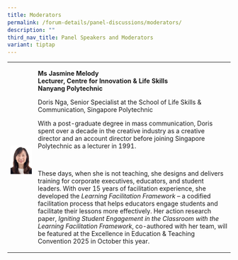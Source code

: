 ```yaml
---
title: Moderators
permalink: /forum-details/panel-discussions/moderators/
description: ""
third_nav_title: Panel Speakers and Moderators
variant: tiptap
---
```

<p></p>
<table style="minWidth: 50px">
<colgroup>
<col>
<col>
</colgroup>
<tbody>
<tr>
<th rowspan="1" colspan="1">
<p></p>
<div class="isomer-image-wrapper">
<img style="width: 100%;" height="auto" width="100%" alt="" src="/images/PF 2025/Forum Details/Facilitators_Doris_Nga.jpg">
</div>
</th>
<td rowspan="1" colspan="1">
<p><strong>Ms Jasmine Melody</strong>
<br><strong>Lecturer, Centre for Innovation &amp; Life Skills</strong>
<br><strong>Nanyang Polytechnic</strong>
</p>
<p>Doris Nga, Senior Specialist at the School of Life Skills &amp; Communication,
Singapore Polytechnic</p>
<p></p>
<p>With a post-graduate degree in mass communication, Doris spent over a
decade in the creative industry as a creative director and an account director
before joining Singapore Polytechnic as a lecturer in 1991.&nbsp;</p>
<p>&nbsp;&nbsp;</p>
<p>These days, when she is not teaching, she designs and delivers training
for corporate executives, educators, and student leaders. With over 15
years of facilitation experience, she developed the <em>Learning Facilitation Framework</em> –
a codified facilitation process that helps educators engage students and
facilitate their lessons more effectively. Her action research paper, <em>Igniting Student Engagement in the Classroom with the Learning Facilitation Framework</em>,
co-authored with her team, will be featured at the Excellence in Education
&amp; Teaching Convention 2025 in October this year.&nbsp;</p>
<p></p>
</td>
</tr>
</tbody>
</table>
<p></p>